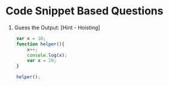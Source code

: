 # Code Snippet Based Questions

1. Guess the Output: [Hint - Hoisting]
```Javascript
    var x = 10;
    function helper(){
        x++;
        console.log(x);
        var x = 20;
    }

    helper();